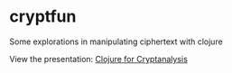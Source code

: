 cryptfun
========

Some explorations in manipulating ciphertext with clojure

View the presentation: [Clojure for Cryptanalysis](http://htmlpreview.github.io/?https://github.com/boston-clojure/cryptfun/blob/master/presentation.html)

